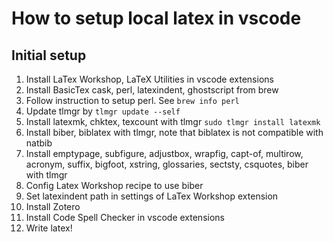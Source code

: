 # How to setup local latex in vscode

## Initial setup

1. Install LaTex Workshop, LaTeX Utilities in vscode extensions
2. Install BasicTex cask, perl, latexindent, ghostscript from brew
3. Follow instruction to setup perl. See `brew info perl`
4. Update tlmgr by `tlmgr update --self`
5. Install latexmk, chktex, texcount with tlmgr `sudo tlmgr install latexmk`
6. Install biber, biblatex with tlmgr, note that biblatex is not compatible with natbib
7. Install emptypage, subfigure, adjustbox, wrapfig, capt-of, multirow, acronym, suffix, bigfoot, xstring, glossaries, sectsty, csquotes, biber with tlmgr
8. Config Latex Workshop recipe to use biber
9. Set latexindent path in settings of LaTex Workshop extension
10. Install Zotero
11. Install Code Spell Checker in vscode extensions
12. Write latex!

